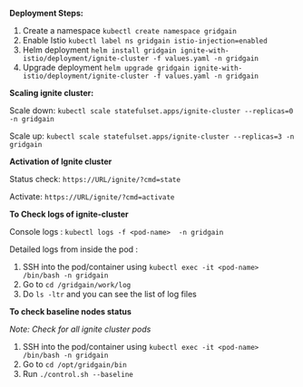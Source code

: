 [comment]: <> (**To update and push cache image to cuddle repository**)

[comment]: <> (1. `docker pull gridgain/community:8.8.10`)

[comment]: <> (2. `docker tag gridgain/community:8.8.10 cuddle/cache:8.8.10`)

[comment]: <> (3. `docker push cuddle/cache:8.8.10`)

[comment]: <> (Repository Link: https://hub.docker.com/repository/docker/cuddle/cache)

**Deployment Steps:**

1. Create a namespace
   `kubectl create namespace gridgain`
2. Enable Istio
   `kubectl label ns gridgain istio-injection=enabled`
3. Helm deployment
   `helm install gridgain ignite-with-istio/deployment/ignite-cluster -f values.yaml -n gridgain`
4. Upgrade deployment
   `helm upgrade gridgain ignite-with-istio/deployment/ignite-cluster -f values.yaml -n gridgain`

**Scaling ignite cluster:**

Scale down: `kubectl scale statefulset.apps/ignite-cluster --replicas=0 -n gridgain`

Scale up: `kubectl scale statefulset.apps/ignite-cluster --replicas=3 -n gridgain`

**Activation of Ignite cluster**


Status check: `https://URL/ignite/?cmd=state`

Activate: `https://URL/ignite/?cmd=activate`


**To Check logs of ignite-cluster**

Console logs : `kubectl logs -f <pod-name>  -n gridgain`

Detailed logs from inside the pod : 
1. SSH into the pod/container using `kubectl exec -it <pod-name>  /bin/bash -n gridgain`
2. Go to `cd /gridgain/work/log`
3. Do `ls -ltr` and you can see the list of log files

**To check baseline nodes status**

_Note: Check for all  ignite cluster pods_
1. SSH into the pod/container using `kubectl exec -it <pod-name>  /bin/bash -n gridgain`
2. Go to `cd /opt/gridgain/bin`
3. Run `./control.sh --baseline`

